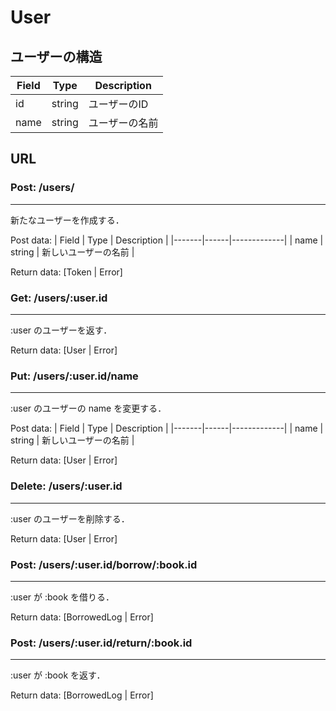 # User

## ユーザーの構造

| Field | Type | Description |
|-------|------|-------------|
| id    | string | ユーザーのID |
| name  | string | ユーザーの名前 |

## URL

### Post: /users/
---

新たなユーザーを作成する．

Post data:
| Field | Type | Description |
|-------|------|-------------|
| name | string | 新しいユーザーの名前 |

Return data: [Token | Error]

### Get: /users/:user.id
---

:user のユーザーを返す．

Return data: [User | Error]

### Put: /users/:user.id/name
---
:user のユーザーの name を変更する．

Post data:
| Field | Type | Description |
|-------|------|-------------|
| name | string | 新しいユーザーの名前 |

Return data: [User | Error]

### Delete: /users/:user.id
---

:user のユーザーを削除する．

Return data: [User | Error]

### Post: /users/:user.id/borrow/:book.id
---

:user が :book を借りる．

Return data: [BorrowedLog | Error]

### Post: /users/:user.id/return/:book.id
---

:user が :book を返す．

Return data: [BorrowedLog | Error]
